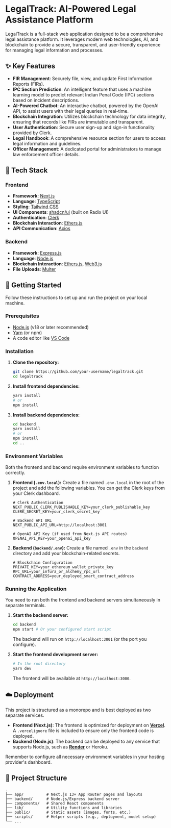 # LegalTrack: AI-Powered Legal Assistance Platform

LegalTrack is a full-stack web application designed to be a comprehensive legal assistance platform. It leverages modern web technologies, AI, and blockchain to provide a secure, transparent, and user-friendly experience for managing legal information and processes.

## ✨ Key Features

*   **FIR Management**: Securely file, view, and update First Information Reports (FIRs).
*   **IPC Section Prediction**: An intelligent feature that uses a machine learning model to predict relevant Indian Penal Code (IPC) sections based on incident descriptions.
*   **AI-Powered Chatbot**: An interactive chatbot, powered by the OpenAI API, to assist users with their legal queries in real-time.
*   **Blockchain Integration**: Utilizes blockchain technology for data integrity, ensuring that records like FIRs are immutable and transparent.
*   **User Authentication**: Secure user sign-up and sign-in functionality provided by Clerk.
*   **Legal Handbook**: A comprehensive resource section for users to access legal information and guidelines.
*   **Officer Management**: A dedicated portal for administrators to manage law enforcement officer details.

## 🚀 Tech Stack

### Frontend

*   **Framework**: [Next.js](https://nextjs.org/)
*   **Language**: [TypeScript](https://www.typescriptlang.org/)
*   **Styling**: [Tailwind CSS](https://tailwindcss.com/)
*   **UI Components**: [shadcn/ui](https://ui.shadcn.com/) (built on Radix UI)
*   **Authentication**: [Clerk](https://clerk.com/)
*   **Blockchain Interaction**: [Ethers.js](https://ethers.io/)
*   **API Communication**: [Axios](https://axios-http.com/)

### Backend

*   **Framework**: [Express.js](https://expressjs.com/)
*   **Language**: [Node.js](https://nodejs.org/)
*   **Blockchain Interaction**: [Ethers.js](https://ethers.io/), [Web3.js](https://web3js.org/)
*   **File Uploads**: [Multer](https://github.com/expressjs/multer)

## 🏁 Getting Started

Follow these instructions to set up and run the project on your local machine.

### Prerequisites

*   [Node.js](https://nodejs.org/en/download/) (v18 or later recommended)
*   [Yarn](https://classic.yarnpkg.com/en/docs/install) (or npm)
*   A code editor like [VS Code](https://code.visualstudio.com/)

### Installation

1.  **Clone the repository:**
    ```bash
    git clone https://github.com/your-username/legaltrack.git
    cd legaltrack
    ```

2.  **Install frontend dependencies:**
    ```bash
    yarn install
    # or
    npm install
    ```

3.  **Install backend dependencies:**
    ```bash
    cd backend
    yarn install
    # or
    npm install
    cd ..
    ```

### Environment Variables

Both the frontend and backend require environment variables to function correctly.

1.  **Frontend (`.env.local`):** Create a file named `.env.local` in the root of the project and add the following variables. You can get the Clerk keys from your Clerk dashboard.

    ```env
    # Clerk Authentication
    NEXT_PUBLIC_CLERK_PUBLISHABLE_KEY=your_clerk_publishable_key
    CLERK_SECRET_KEY=your_clerk_secret_key

    # Backend API URL
    NEXT_PUBLIC_API_URL=http://localhost:3001

    # OpenAI API Key (if used from Next.js API routes)
    OPENAI_API_KEY=your_openai_api_key
    ```

2.  **Backend (`backend/.env`):** Create a file named `.env` in the `backend` directory and add your blockchain-related secrets.

    ```env
    # Blockchain Configuration
    PRIVATE_KEY=your_ethereum_wallet_private_key
    RPC_URL=your_infura_or_alchemy_rpc_url
    CONTRACT_ADDRESS=your_deployed_smart_contract_address
    ```

### Running the Application

You need to run both the frontend and backend servers simultaneously in separate terminals.

1.  **Start the backend server:**
    ```bash
    cd backend
    npm start # Or your configured start script
    ```
    The backend will run on `http://localhost:3001` (or the port you configure).

2.  **Start the frontend development server:**
    ```bash
    # In the root directory
    yarn dev
    ```
    The frontend will be available at `http://localhost:3000`.

## ☁️ Deployment

This project is structured as a monorepo and is best deployed as two separate services.

*   **Frontend (Next.js)**: The frontend is optimized for deployment on **[Vercel](https://vercel.com/)**. A `.vercelignore` file is included to ensure only the frontend code is deployed.
*   **Backend (Node.js)**: The backend can be deployed to any service that supports Node.js, such as **[Render](https://render.com/)** or Heroku.

Remember to configure all necessary environment variables in your hosting provider's dashboard.

## 📂 Project Structure

```
.
├── app/          # Next.js 13+ App Router pages and layouts
├── backend/      # Node.js/Express backend server
├── components/   # Shared React components
├── lib/          # Utility functions and libraries
├── public/       # Static assets (images, fonts, etc.)
├── scripts/      # Helper scripts (e.g., deployment, model setup)
└── ...
```
